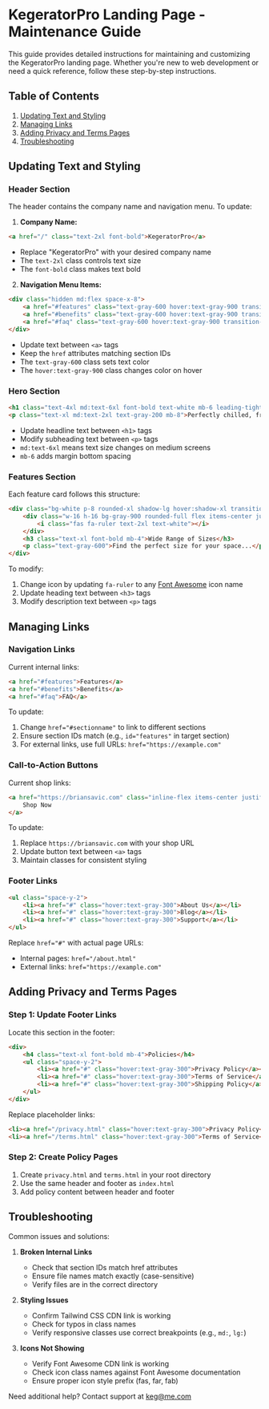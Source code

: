 # KegeratorPro Landing Page - Maintenance Guide

This guide provides detailed instructions for maintaining and customizing the KegeratorPro landing page. Whether you're new to web development or need a quick reference, follow these step-by-step instructions.

## Table of Contents
1. [Updating Text and Styling](#updating-text-and-styling)
2. [Managing Links](#managing-links)
3. [Adding Privacy and Terms Pages](#adding-privacy-and-terms-pages)
4. [Troubleshooting](#troubleshooting)

## Updating Text and Styling

### Header Section
The header contains the company name and navigation menu. To update:

1. **Company Name:**
```html
<a href="/" class="text-2xl font-bold">KegeratorPro</a>
```
- Replace "KegeratorPro" with your desired company name
- The `text-2xl` class controls text size
- The `font-bold` class makes text bold

2. **Navigation Menu Items:**
```html
<div class="hidden md:flex space-x-8">
    <a href="#features" class="text-gray-600 hover:text-gray-900 transition-colors duration-300">Features</a>
    <a href="#benefits" class="text-gray-600 hover:text-gray-900 transition-colors duration-300">Benefits</a>
    <a href="#faq" class="text-gray-600 hover:text-gray-900 transition-colors duration-300">FAQ</a>
</div>
```
- Update text between `<a>` tags
- Keep the `href` attributes matching section IDs
- The `text-gray-600` class sets text color
- The `hover:text-gray-900` class changes color on hover

### Hero Section
```html
<h1 class="text-4xl md:text-6xl font-bold text-white mb-6 leading-tight">Get a Kegerator Fridge & Enjoy Pub-Quality Beer Without Leaving Home</h1>
<p class="text-xl md:text-2xl text-gray-200 mb-8">Perfectly chilled, fresh draft beer to your kitchen or bar.</p>
```
- Update headline text between `<h1>` tags
- Modify subheading text between `<p>` tags
- `md:text-6xl` means text size changes on medium screens
- `mb-6` adds margin bottom spacing

### Features Section
Each feature card follows this structure:
```html
<div class="bg-white p-8 rounded-xl shadow-lg hover:shadow-xl transition-shadow duration-300">
    <div class="w-16 h-16 bg-gray-900 rounded-full flex items-center justify-center mb-6">
        <i class="fas fa-ruler text-2xl text-white"></i>
    </div>
    <h3 class="text-xl font-bold mb-4">Wide Range of Sizes</h3>
    <p class="text-gray-600">Find the perfect size for your space...</p>
</div>
```
To modify:
1. Change icon by updating `fa-ruler` to any [Font Awesome](https://fontawesome.com/icons) icon name
2. Update heading text between `<h3>` tags
3. Modify description text between `<p>` tags

## Managing Links

### Navigation Links
Current internal links:
```html
<a href="#features">Features</a>
<a href="#benefits">Benefits</a>
<a href="#faq">FAQ</a>
```
To update:
1. Change `href="#sectionname"` to link to different sections
2. Ensure section IDs match (e.g., `id="features"` in target section)
3. For external links, use full URLs: `href="https://example.com"`

### Call-to-Action Buttons
Current shop links:
```html
<a href="https://briansavic.com" class="inline-flex items-center justify-center px-6 py-3 border border-transparent text-base font-medium rounded-md text-white bg-gray-900 hover:bg-gray-800 transition-all duration-300">
    Shop Now
</a>
```
To update:
1. Replace `https://briansavic.com` with your shop URL
2. Update button text between `<a>` tags
3. Maintain classes for consistent styling

### Footer Links
```html
<ul class="space-y-2">
    <li><a href="#" class="hover:text-gray-300">About Us</a></li>
    <li><a href="#" class="hover:text-gray-300">Blog</a></li>
    <li><a href="#" class="hover:text-gray-300">Support</a></li>
</ul>
```
Replace `href="#"` with actual page URLs:
- Internal pages: `href="/about.html"`
- External links: `href="https://example.com"`

## Adding Privacy and Terms Pages

### Step 1: Update Footer Links
Locate this section in the footer:
```html
<div>
    <h4 class="text-xl font-bold mb-4">Policies</h4>
    <ul class="space-y-2">
        <li><a href="#" class="hover:text-gray-300">Privacy Policy</a></li>
        <li><a href="#" class="hover:text-gray-300">Terms of Service</a></li>
        <li><a href="#" class="hover:text-gray-300">Shipping Policy</a></li>
    </ul>
</div>
```

Replace placeholder links:
```html
<li><a href="/privacy.html" class="hover:text-gray-300">Privacy Policy</a></li>
<li><a href="/terms.html" class="hover:text-gray-300">Terms of Service</a></li>
```

### Step 2: Create Policy Pages
1. Create `privacy.html` and `terms.html` in your root directory
2. Use the same header and footer as `index.html`
3. Add policy content between header and footer

## Troubleshooting

Common issues and solutions:

1. **Broken Internal Links**
   - Check that section IDs match href attributes
   - Ensure file names match exactly (case-sensitive)
   - Verify files are in the correct directory

2. **Styling Issues**
   - Confirm Tailwind CSS CDN link is working
   - Check for typos in class names
   - Verify responsive classes use correct breakpoints (e.g., `md:`, `lg:`)

3. **Icons Not Showing**
   - Verify Font Awesome CDN link is working
   - Check icon class names against Font Awesome documentation
   - Ensure proper icon style prefix (fas, far, fab)

Need additional help? Contact support at keg@me.com